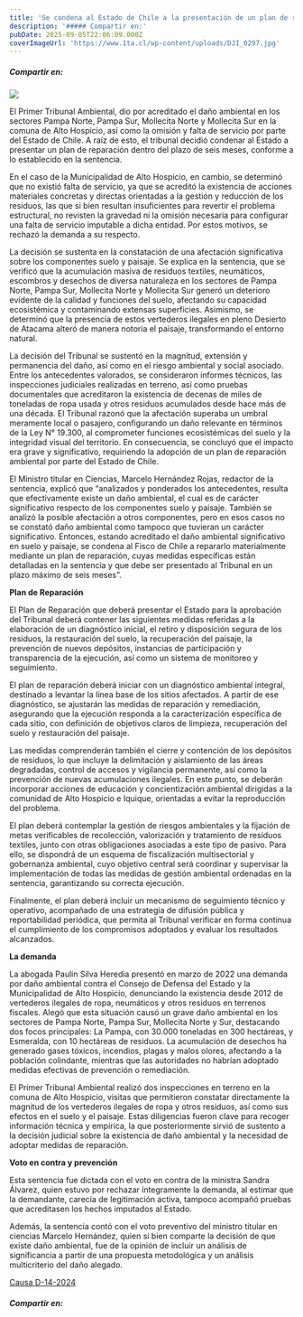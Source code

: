 ```yaml
---
title: 'Se condena al Estado de Chile a la presentación de un plan de reparación tras acreditarse daño ambiental por vertederos irregulares de residuos en Alto Hospicio'
description: '##### Compartir en:'
pubDate: 2025-09-05T22:06:09.000Z
coverImageUrl: 'https://www.1ta.cl/wp-content/uploads/DJI_0297.jpg'
---
```


##### Compartir en:

[](https://www.linkedin.com/sharing/share-offsite/?url= 'Add this to LinkedIn')[](https://twitter.com/intent/tweet?text=%20-%20%20 'Share this on X')[](https://api.whatsapp.com/send?text=%20 'WhatsApp')[](https://www.facebook.com/share.php?u= 'Share this on Facebook')[](# 'More share links')

[![](https://www.1ta.cl/wp-content/uploads/DJI_0297.jpg)](https://www.1ta.cl/wp-content/uploads/DJI_0297.jpg)

El Primer Tribunal Ambiental, dio por acreditado el daño ambiental en los sectores Pampa Norte, Pampa Sur, Mollecita Norte y Mollecita Sur en la comuna de Alto Hospicio, así como la omisión y falta de servicio por parte del Estado de Chile. A raíz de esto, el tribunal decidió condenar al Estado a presentar un plan de reparación dentro del plazo de seis meses, conforme a lo establecido en la sentencia.

En el caso de la Municipalidad de Alto Hospicio, en cambio, se determinó que no existió falta de servicio, ya que se acreditó la existencia de acciones materiales concretas y directas orientadas a la gestión y reducción de los residuos, las que si bien resultan insuficientes para revertir el problema estructural, no revisten la gravedad ni la omisión necesaria para configurar una falta de servicio imputable a dicha entidad. Por estos motivos, se rechazó la demanda a su respecto.

La decisión se sustenta en la constatación de una afectación significativa sobre los componentes suelo y paisaje. Se explica en la sentencia, que se verificó que la acumulación masiva de residuos textiles, neumáticos, escombros y desechos de diversa naturaleza en los sectores de Pampa Norte, Pampa Sur, Mollecita Norte y Mollecita Sur generó un deterioro evidente de la calidad y funciones del suelo, afectando su capacidad ecosistémica y contaminando extensas superficies. Asimismo, se determinó que la presencia de estos vertederos ilegales en pleno Desierto de Atacama alteró de manera notoria el paisaje, transformando el entorno natural.

La decisión del Tribunal se sustentó en la magnitud, extensión y permanencia del daño, así como en el riesgo ambiental y social asociado. Entre los antecedentes valorados, se consideraron informes técnicos, las inspecciones judiciales realizadas en terreno, así como pruebas documentales que acreditaron la existencia de decenas de miles de toneladas de ropa usada y otros residuos acumulados desde hace más de una década. El Tribunal razonó que la afectación superaba un umbral meramente local o pasajero, configurando un daño relevante en términos de la Ley N° 19.300, al comprometer funciones ecosistémicas del suelo y la integridad visual del territorio. En consecuencia, se concluyó que el impacto era grave y significativo, requiriendo la adopción de un plan de reparación ambiental por parte del Estado de Chile.

El Ministro titular en Ciencias, Marcelo Hernández Rojas, redactor de la sentencia, explicó que “analizados y ponderados los antecedentes, resulta que efectivamente existe un daño ambiental, el cual es de carácter significativo respecto de los componentes suelo y paisaje. También se analizó la posible afectación a otros componentes, pero en esos casos no se constató daño ambiental como tampoco que tuvieran un carácter significativo. Entonces, estando acreditado el daño ambiental significativo en suelo y paisaje, se condena al Fisco de Chile a repararlo materialmente mediante un plan de reparación, cuyas medidas específicas están detalladas en la sentencia y que debe ser presentado al Tribunal en un plazo máximo de seis meses”.

**Plan de Reparación**

El Plan de Reparación que deberá presentar el Estado para la aprobación del Tribunal deberá contener las siguientes medidas referidas a la elaboración de un diagnóstico inicial, el retiro y disposición segura de los residuos, la restauración del suelo, la recuperación del paisaje, la prevención de nuevos depósitos, instancias de participación y transparencia de la ejecución, así como un sistema de monitoreo y seguimiento.

El plan de reparación deberá iniciar con un diagnóstico ambiental integral, destinado a levantar la línea base de los sitios afectados. A partir de ese diagnóstico, se ajustarán las medidas de reparación y remediación, asegurando que la ejecución responda a la caracterización específica de cada sitio, con definición de objetivos claros de limpieza, recuperación del suelo y restauración del paisaje.

Las medidas comprenderán también el cierre y contención de los depósitos de residuos, lo que incluye la delimitación y aislamiento de las áreas degradadas, control de accesos y vigilancia permanente, así como la prevención de nuevas acumulaciones ilegales. En este punto, se deberán incorporar acciones de educación y concientización ambiental dirigidas a la comunidad de Alto Hospicio e Iquique, orientadas a evitar la reproducción del problema.

El plan deberá contemplar la gestión de riesgos ambientales y la fijación de metas verificables de recolección, valorización y tratamiento de residuos textiles, junto con otras obligaciones asociadas a este tipo de pasivo. Para ello, se dispondrá de un esquema de fiscalización multisectorial y gobernanza ambiental, cuyo objetivo central será coordinar y supervisar la implementación de todas las medidas de gestión ambiental ordenadas en la sentencia, garantizando su correcta ejecución.

Finalmente, el plan deberá incluir un mecanismo de seguimiento técnico y operativo, acompañado de una estrategia de difusión pública y reportabilidad periódica, que permita al Tribunal verificar en forma continua el cumplimiento de los compromisos adoptados y evaluar los resultados alcanzados.

**La demanda**

La abogada Paulin Silva Heredia presentó en marzo de 2022 una demanda por daño ambiental contra el Consejo de Defensa del Estado y la Municipalidad de Alto Hospicio, denunciando la existencia desde 2012 de vertederos ilegales de ropa, neumáticos y otros residuos en terrenos fiscales. Alegó que esta situación causó un grave daño ambiental en los sectores de Pampa Norte, Pampa Sur, Mollecita Norte y Sur, destacando dos focos principales: La Pampa, con 30.000 toneladas en 300 hectáreas, y Esmeralda, con 10 hectáreas de residuos. La acumulación de desechos ha generado gases tóxicos, incendios, plagas y malos olores, afectando a la población colindante, mientras que las autoridades no habrían adoptado medidas efectivas de prevención o remediación.

El Primer Tribunal Ambiental realizó dos inspecciones en terreno en la comuna de Alto Hospicio, visitas que permitieron constatar directamente la magnitud de los vertederos ilegales de ropa y otros residuos, así como sus efectos en el suelo y el paisaje. Estas diligencias fueron clave para recoger información técnica y empírica, la que posteriormente sirvió de sustento a la decisión judicial sobre la existencia de daño ambiental y la necesidad de adoptar medidas de reparación.

**Voto en contra y prevención**

Esta sentencia fue dictada con el voto en contra de la ministra Sandra Álvarez, quien estuvo por rechazar íntegramente la demanda, al estimar que la demandante, carecía de legitimación activa, tampoco acompañó pruebas que acreditasen los hechos imputados al Estado.

Además, la sentencia contó con el voto preventivo del ministro titular en ciencias Marcelo Hernández, quien si bien comparte la decisión de que existe daño ambiental, fue de la opinión de incluir un análisis de significancia a partir de una propuesta metodológica y un análisis multicriterio del daño alegado.

[Causa D-14-2024](https://www.portaljudicial1ta.cl/sgc-web/ver-causa.html?rol=D-14-2022)

##### Compartir en:

[](https://www.linkedin.com/sharing/share-offsite/?url= 'Add this to LinkedIn')[](https://twitter.com/intent/tweet?text=%20-%20%20 'Share this on X')[](https://api.whatsapp.com/send?text=%20 'WhatsApp')[](https://www.facebook.com/share.php?u= 'Share this on Facebook')[](# 'More share links')
